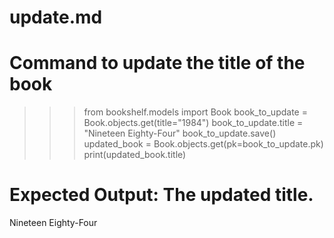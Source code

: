 # update.md
# Command to update the title of the book
>>> from bookshelf.models import Book
>>> book_to_update = Book.objects.get(title="1984")
>>> book_to_update.title = "Nineteen Eighty-Four"
>>> book_to_update.save()
>>> updated_book = Book.objects.get(pk=book_to_update.pk)
>>> print(updated_book.title)

# Expected Output: The updated title.
Nineteen Eighty-Four